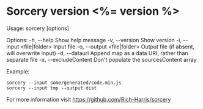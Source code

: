 # Sorcery version <%= version %>

Usage:
sorcery [options]

Options:
-h, --help Show help message
-v, --version Show version
-i, --input <file|folder> Input file
-o, --output <file|folder> Output file (if absent, will overwrite input)
-d, --datauri Append map as a data URI, rather than separate file
-x, --excludeContent Don't populate the sourcesContent array

Example:

    sorcery --input some/generated/code.min.js
    sorcery --input tmp --output dist

For more information visit https://github.com/Rich-Harris/sorcery
